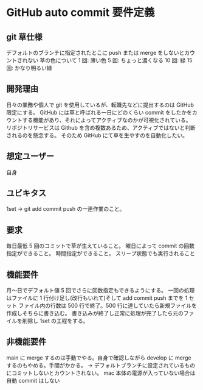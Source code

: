 # GitHub auto commit 要件定義

## git 草仕様

デフォルトのブランチに指定されたとこに push または merge をしないとカウントされない
草の色について
1 回: 薄い色
5 回: ちょっと濃くなる
10 回: 緑
15 回: かなり明るい緑

## 開発理由

日々の業務や個人で git を使用しているが、転職先などに提出するのは GitHub 限定にする。
GitHub には草と呼ばれる一日にどのくらい commit をしたかをカウントする機能があり、それによってアクティブなのかが可視化されている。
リポジトリサービスは Github を含め複数あるため、アクティブではないと判断されるのを懸念する。
そのため GitHub にて草を生やすのを自動化したい。

## 想定ユーザー

自身

## ユビキタス

1set → git add commit push の一連作業のこと。

## 要求

毎日最低 5 回のコミットで草が生えていること。
曜日によって commit の回数指定ができること。
時間指定ができること。
スリープ状態でも実行されること

## 機能要件

月〜日でデフォルト値 5 回でさらに回数指定もできるようにする。
一回の処理はファイルに 1 行付け足し(改行もいれて)そして add commit push までを 1 セット
ファイル内の行数は 500 行で終了。500 行に達していたら新規ファイルを作成しそちらに書き込む。
書き込みが終了し正常に処理が完了したら元のファイルを削除し 1set の工程をする。

## 非機能要件

main に merge するのは手動でやる。自身で確認しながら
develop に merge するのもやめる。手間がかかる。
→ デフォルトブランチに設定されているものにコミットしないとカウントされない。
mac 本体の電源が入っていない場合は自動 commit はしない
